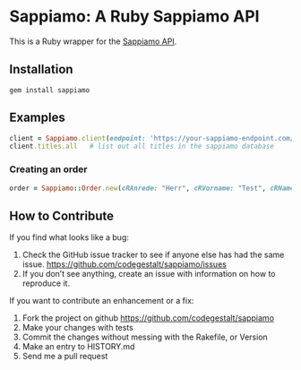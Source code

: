 # Sappiamo: A Ruby Sappiamo API

This is a Ruby wrapper for the [Sappiamo
API](https://github.com/codegestalt/sappiamo-api).

## Installation

    gem install sappiamo

## Examples

```ruby
client = Sappiamo.client(endpoint: 'https://your-sappiamo-endpoint.com/api/v1, access_token: 'your-api-token)
client.titles.all   # list out all titles in the sappiamo database
```

### Creating an order

```ruby
order = Sappiamo::Order.new(cRAnrede: "Herr", cRVorname: "Test", cRName: "User", cRAdresse: "TestAdress", cRPLZ: "4053", cROrt: "Basel", cRLandISO: "CH", cREMail: "test@test.com", line_items_attributes: [{cProdKey: "D075D583-4D5E-4DE6-8D6B-9C7807A07DDD", cAuflKey: "E9B80D78-6E5E-4890-90C9-3FBA4C949F36", nBestellMnge: 2, nVerPreis: 49.0}, {cProdKey: "0819F486-2B8B-4F65-A181-1CD78A060278", cAuflKey: "C8A275FC-E949-40E8-850D-A8665EB7D557", nBestellMnge: 1, nVerPreis: 12.0}])
```

## How to Contribute

If you find what looks like a bug:

1. Check the GitHub issue tracker to see if anyone else has had the same issue.
https://github.com/codegestalt/sappiamo/issues
2. If you don’t see anything, create an issue with information on how to reproduce it.

If you want to contribute an enhancement or a fix:

1. Fork the project on github https://github.com/codegestalt/sappiamo
2. Make your changes with tests
3. Commit the changes without messing with the Rakefile, or Version
4. Make an entry to HISTORY.md
5. Send me a pull request
